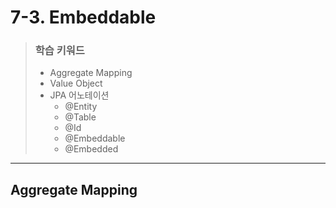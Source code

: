 # 7-3. Embeddable

> ### 학습 키워드
>
> * Aggregate Mapping
> * Value Object
> * JPA 어노테이션
>   * @Entity
>   * @Table
>   * @Id
>   * @Embeddable
>   * @Embedded

***

## Aggregate Mapping
